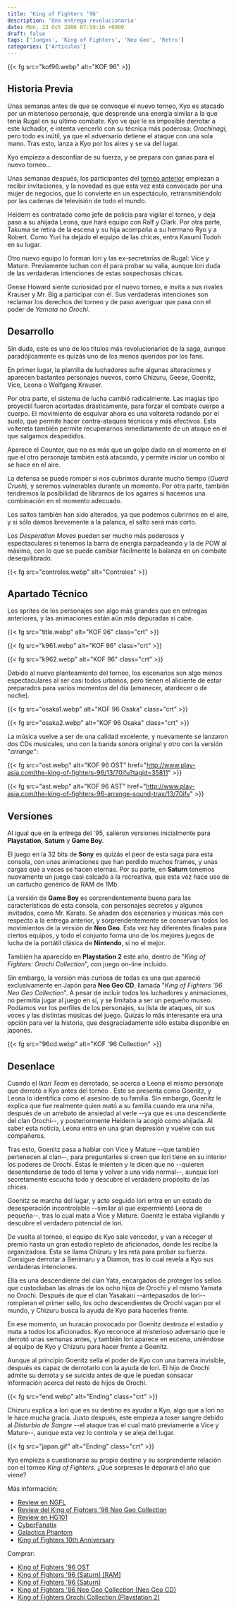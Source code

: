 ```yaml
---
title: 'King of Fighters ‘96'
description: 'Una entrega revolucionaria'
date: Mon, 23 Oct 2006 07:59:16 +0000
draft: false
tags: ['Juegos', 'King of Fighters', 'Neo Geo', 'Retro']
categories: ['Artículos']
---
```


{{< fg src="kof96.webp" alt="KOF 96" >}}

## Historia Previa

Unas semanas antes de que se convoque el nuevo torneo, Kyo es atacado por un misterioso personaje, que desprende una energía similar a la que tenía Rugal en su último combate. Kyo ve que le es imposible derrotar a este luchador, e intenta vencerlo con su técnica más poderosa: _Orochinagi_, pero todo es inútil, ya que el adversario detiene el ataque con una sola mano. Tras esto, lanza a Kyo por los aires y se va del lugar.

Kyo empieza a desconfiar de su fuerza, y se prepara con ganas para el nuevo torneo...

Unas semanas después, los participantes del [torneo anterior](/king-of-fighters-95/) empiezan a recibir invitaciones, y la novedad es que esta vez está convocado por una mujer de negocios, que lo convierte en un espectáculo, retransmitiéndolo por las cadenas de televisión de todo el mundo.

Heidern es contratado como jefe de policia para vigilar el torneo, y deja paso a su ahijada Leona, que hará equipo con Ralf y Clark. Por otra parte, Takuma se retira de la escena y su hija acompaña a su hermano Ryo y a Robert. Como Yuri ha dejado el equipo de las chicas, entra Kasumi Todoh en su lugar.

Otro nuevo equipo lo forman Iori y las ex-secretarias de Rugal: Vice y Mature. Previamente luchan con él para probar su valía, aunque Iori duda de las verdaderas intenciones de estas sospechosas chicas.

Geese Howard siente curiosidad por el nuevo torneo, e invita a sus rivales Krauser y Mr. Big a participar con él. Sus verdaderas intenciones son reclamar los derechos del torneo y de paso averiguar que pasa con el poder de _Yamata no Orochi_.

## Desarrollo

Sin duda, este es uno de los títulos más revolucionarios de la saga, aunque paradójicamente es quizás uno de los menos queridos por los fans.

En primer lugar, la plantilla de luchadores sufre algunas alteraciones y aparecen bastantes personajes nuevos, como Chizuru, Geese, Goenitz, Vice, Leona o Wolfgang Krauser.

Por otra parte, el sistema de lucha cambió radicalmente. Las magias tipo proyectil fueron acortadas drásticamente, para forzar el combate cuerpo a cuerpo. El movimiento de esquivar ahora es una voltereta rodando por el suelo, que permite hacer contra-ataques técnicos y más efectivos. Esta voltereta también permite recuperarnos inmediatamente de un ataque en el que salgamos despedidos.

Aparece el Counter, que no es más que un golpe dado en el momento en el que el otro personaje también está atacando, y permite iniciar un combo si se hace en el aire.

La defensa se puede romper si nos cubrimos durante mucho tiempo (_Guard Crush_), y seremos vulnerables durante un momento. Por otra parte, también tendremos la posibilidad de librarnos de los agarres si hacemos una combinación en el momento adecuado.

Los saltos también han sido alterados, ya que podemos cubrirnos en el aire, y si sólo damos brevemente a la palanca, el salto será más corto.

Los _Desperation Moves_ pueden ser mucho más poderosos y espectaculares si tenemos la barra de energía parpadeando y la de POW al máximo, con lo que se puede cambiar fácilmente la balanza en un combate desequilibrado.

{{< fg src="controles.webp" alt="Controles" >}}

## Apartado Técnico

Los sprites de los personajes son algo más grandes que en entregas anteriores, y las animaciones están aún más depuradas si cabe.

{{< fg src="title.webp" alt="KOF 96" class="crt" >}}

{{< fg src="k961.webp" alt="KOF 96" class="crt" >}}

{{< fg src="k962.webp" alt="KOF 96" class="crt" >}}

Debido al nuevo planteamiento del torneo, los escenarios son algo menos espectaculares al ser casi todos urbanos, pero tienen el aliciente de estar preparados para varios momentos del día (amanecer, atardecer o de noche).

{{< fg src="osaka1.webp" alt="KOF 96 Osaka" class="crt" >}}

{{< fg src="osaka2.webp" alt="KOF 96 Osaka" class="crt" >}}

La música vuelve a ser de una calidad excelente, y nuevamente se lanzaron dos CDs musicales, uno con la banda sonora original y otro con la versión "_arrange_":

{{< fg src="ost.webp" alt="KOF 96 OST" href="http://www.play-asia.com/the-king-of-fighters-96/13/70ifu?tagid=35811" >}}

{{< fg src="ast.webp" alt="KOF 96 AST" href="http://www.play-asia.com/the-king-of-fighters-96-arrange-sound-trax/13/70ifv" >}}

## Versiones

Al igual que en la entrega del '95, salieron versiones inicialmente para **Playstation**, **Saturn** y **Game Boy**.

El juego en la 32 bits de **Sony** es quizás el peor de esta saga para esta consola, con unas animaciones que han perdido muchos frames, y unas cargas que a veces se hacen eternas. Por su parte, en **Saturn** tenemos nuevamente un juego casi calcado a la recreativa, que esta vez hace uso de un cartucho genérico de RAM de 1Mb.

La versión de **Game Boy** es sorprendentemente buena para las características de esta consola, con personajes secretos y algunos invitados, como Mr. Karate. Se añaden dos escenarios y músicas más con respecto a la entrega anterior, y sorprendentemente se conservan todos los movimientos de la versión de **Neo Geo**. Esta vez hay diferentes finales para ciertos equipos, y todo el conjunto forma uno de los mejores juegos de lucha de la portátil clásica de **Nintendo**, si no el mejor.

También ha aparecido en **Playstation 2** este año, dentro de "_King of Fighters: Orochi Collection_", con juego on-line incluido.

Sin embargo, la versión más curiosa de todas es una que apareció exclusivamente en Japón para **Neo Geo CD**, llamada "_King of Fighters '96 Neo Geo Collection_". A pesar de incluir todos los luchadores y animaciones, no permitía jugar al juego en sí, y se limitaba a ser un pequeño museo. Podíamos ver los perfiles de los personajes, su lista de ataques, oir sus voces y las distintas músicas del juego. Quizás lo más interesante era una opción para ver la historia, que desgraciadamente sólo estaba disponible en japonés.

{{< fg src="96cd.webp" alt="KOF '96 Collection" >}}

## Desenlace

Cuando el _Ikari Team_ es derrotado, se acerca a Leona el mismo personaje que derrotó a Kyo antes del torneo . Éste se presenta como Goenitz, y Leona lo identifica como el asesino de su familia. Sin embargo, Goenitz le explica que fue realmente quien mató a su familia cuando era una niña, después de un arrebato de ansiedad al verle --ya que es una descendiente del clan Orochi--, y posteriormente Heidern la acogió como ahijada. Al saber esta noticia, Leona entra en una gran depresión y vuelve con sus compañeros.

Tras esto, Goenitz pasa a hablar con Vice y Mature --que también pertenecen al clan--, para preguntarles si creen que Iori tiene en su interior los poderes de Orochi. Éstas le mienten y le dicen que no --quieren desentenderse de todo el tema y volver a una vida normal--, aunque Iori secretamente escucha todo y descubre el verdadero propósito de las chicas.

Goenitz se marcha del lugar, y acto seguido Iori entra en un estado de desesperación incontrolable --similar al que expermientó Leona de pequeña--, tras lo cual mata a Vice y Mature. Goenitz le estaba vigilando y descubre el verdadero potencial de Iori.

De vuelta al torneo, el equipo de Kyo sale vencedor, y van a recoger el premio hasta un gran estadio repleto de aficionados, donde les recibe la organizadora. Ésta se llama Chizuru y les reta para probar su fuerza. Consigue derrotar a Benimaru y a Diamon, tras lo cual revela a Kyo sus verdaderas intenciones.

Ella es una descendiente del clan Yata, encargados de proteger los sellos que custodiaban las almas de los ocho hijos de Orochi y el mismo Yamata no Orochi. Después de que el clan Yasakani --antepasados de Iori-- rompieran el primer sello, los ocho descendientes de Orochi vagan por el mundo, y Chizuru busca la ayuda de Kyo para hacerles frente.

En ese momento, un huracán provocado por Goenitz destroza el estadio y mata a todos los aficionados. Kyo reconoce al misterioso adversario que le derrotó unas semanas antes, y también Iori aparece en escena, uniéndose al equipo de Kyo y Chizuru para hacer frente a Goenitz.

Aunque al principio Goenitz sella el poder de Kyo con una barrera invisible, después es capaz de derrotarlo con la ayuda de Iori. El hijo de Orochi admite su derrota y se suicida antes de que le puedan sonsacar información acerca del resto de hijos de Orochi.

{{< fg src="end.webp" alt="Ending" class="crt" >}}

Chizuru explica a Iori que es su destino es ayudar a Kyo, algo que a Iori no le hace mucha gracia. Justo después, este empieza a toser sangre debido al _Disturbio de Sangre_ --el ataque tras el cual mató previamente a Vice y Mature--, aunque esta vez lo controla y se aleja del lugar.

{{< fg src="japan.gif" alt="Ending" class="crt" >}}

Kyo empieza a cuestionarse su propio destino y su sorprendente relación con el torneo _King of Fighters_. ¿Qué sorpresas le deparará el año que viene?

Más información:

*   [Review en NGFL](http://www.neogeoforlife.com/neo_reviews/the_king_of_fighters_96.php)
*   [Review del King of Fighters '96 Neo Geo Collection](http://www.neogeoforlife.com/neo_reviews/the_king_of_fighters_96_collection_cd.php)
*   [Review en HG101](hhttp://www.hardcoregaming101.net/kof/kof2.htm)
*   [CyberFanatix](http://www.cyberfanatix.com/)
*   [Galactica Phantom](http://kof.confusticated.com/frames.html)
*   [King of Fighters 10th Anniversary](http://www.kof10th.com/english/index.html)

Comprar:

*   [King of Fighters '96 OST](http://www.play-asia.com/SOap-23-83-rmr-71-8l-77-1-49-en-15-king+fighters+96-84-j-70-ifu.html)
*   [King of Fighters '96 (Saturn) \[RAM\]](http://www.play-asia.com/SOap-23-83-rmr-71-8m-77-2-49-en-15-king+fighters+96-84-j-70-4nc.html)
*   [King of Fighters '96 (Saturn)](http://www.play-asia.com/SOap-23-83-rmr-71-8m-77-3-49-en-15-king+fighters+96-84-j-70-9r7.html)
*   [King of Fighters '96 Neo Geo Collection (Neo Geo CD)](http://www.play-asia.com/SOap-23-83-rmr-71-8v-49-en-15-king+fighters+96-84-j-70-bjw.html)
*   [King of Fighters Orochi Collection (Playstation 2)](http://www.play-asia.com/SOap-23-83-rmr-71-40-49-en-15-king+fighters+orochi-84-j-70-mc6.html)